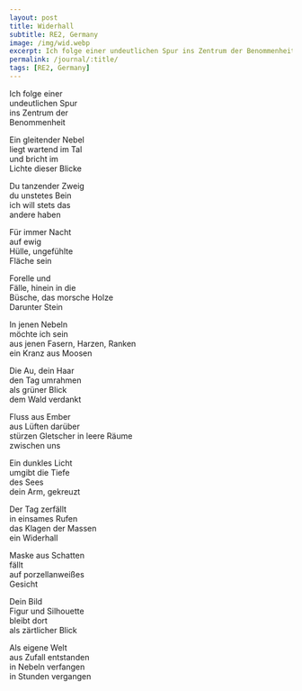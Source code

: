 ```yaml
---
layout: post
title: Widerhall
subtitle: RE2, Germany
image: /img/wid.webp
excerpt: Ich folge einer undeutlichen Spur ins Zentrum der Benommenheit  ...
permalink: /journal/:title/
tags: [RE2, Germany]
---
```

Ich folge einer  
undeutlichen Spur  
ins Zentrum der  
Benommenheit  

Ein gleitender Nebel  
liegt wartend im Tal  
und bricht im  
Lichte dieser Blicke  

Du tanzender Zweig  
du unstetes Bein  
ich will stets das  
andere haben

Für immer Nacht  
auf ewig  
Hülle, ungefühlte  
Fläche sein  

Forelle und  
Fälle, hinein in die  
Büsche, das morsche Holze  
Darunter Stein  

In jenen Nebeln  
möchte ich sein  
aus jenen Fasern, Harzen, Ranken  
ein Kranz aus Moosen  

Die Au, dein Haar  
den Tag umrahmen  
als grüner Blick  
dem Wald verdankt  

Fluss aus Ember  
aus Lüften darüber    
stürzen Gletscher in leere Räume  
zwischen uns

Ein dunkles Licht  
umgibt die Tiefe  
des Sees  
dein Arm, gekreuzt

Der Tag zerfällt  
in einsames Rufen  
das Klagen der Massen  
ein Widerhall

Maske aus Schatten  
fällt  
auf porzellanweißes  
Gesicht

Dein Bild  
Figur und Silhouette  
bleibt dort  
als zärtlicher Blick  

Als eigene Welt  
aus Zufall entstanden  
in Nebeln verfangen  
in Stunden vergangen  
